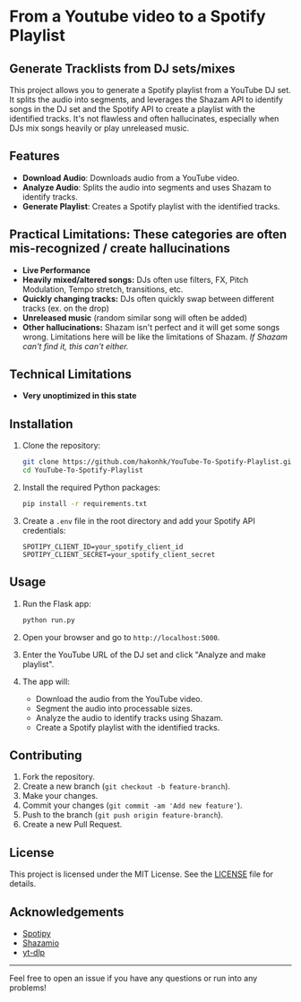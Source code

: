 # From a Youtube video to a Spotify Playlist
## Generate Tracklists from DJ sets/mixes

This project allows you to generate a Spotify playlist from a YouTube DJ set. It splits the audio into segments, and leverages the Shazam API to identify songs in the DJ set and the Spotify API to create a playlist with the identified tracks.
It's not flawless and often hallucinates, especially when DJs mix songs heavily or play unreleased music.

## Features

- **Download Audio**: Downloads audio from a YouTube video.
- **Analyze Audio**: Splits the audio into segments and uses Shazam to identify tracks.
- **Generate Playlist**: Creates a Spotify playlist with the identified tracks.

## Practical Limitations: These categories are often mis-recognized / create hallucinations
- **Live Performance**
- **Heavily mixed/altered songs:** DJs often use filters, FX, Pitch Modulation, Tempo stretch, transitions, etc.
- **Quickly changing tracks:** DJs often quickly swap between different tracks (ex. on the drop)
- **Unreleased music** (random similar song will often be added)
- **Other hallucinations:** Shazam isn't perfect and it will get some songs wrong. Limitations here will be like the limitations of Shazam. *If Shazam can't find it, this can't either.*

## Technical Limitations
- **Very unoptimized in this state**

## Installation

1. Clone the repository:
    ```sh
    git clone https://github.com/hakonhk/YouTube-To-Spotify-Playlist.git
    cd YouTube-To-Spotify-Playlist
    ```

2. Install the required Python packages:
    ```sh
    pip install -r requirements.txt
    ```

3. Create a `.env` file in the root directory and add your Spotify API credentials:
    ```env
    SPOTIPY_CLIENT_ID=your_spotify_client_id
    SPOTIPY_CLIENT_SECRET=your_spotify_client_secret
    ```

## Usage

1. Run the Flask app:
    ```sh
    python run.py
    ```

2. Open your browser and go to `http://localhost:5000`.

3. Enter the YouTube URL of the DJ set and click "Analyze and make playlist".

4. The app will:
    - Download the audio from the YouTube video.
    - Segment the audio into processable sizes.
    - Analyze the audio to identify tracks using Shazam.
    - Create a Spotify playlist with the identified tracks.

## Contributing

1. Fork the repository.
2. Create a new branch (`git checkout -b feature-branch`).
3. Make your changes.
4. Commit your changes (`git commit -am 'Add new feature'`).
5. Push to the branch (`git push origin feature-branch`).
6. Create a new Pull Request.

## License

This project is licensed under the MIT License. See the [LICENSE](LICENSE) file for details.

## Acknowledgements

- [Spotipy](https://spotipy.readthedocs.io/)
- [Shazamio](https://github.com/dotX12/shazamio)
- [yt-dlp](https://github.com/yt-dlp/yt-dlp)

---

Feel free to open an issue if you have any questions or run into any problems!